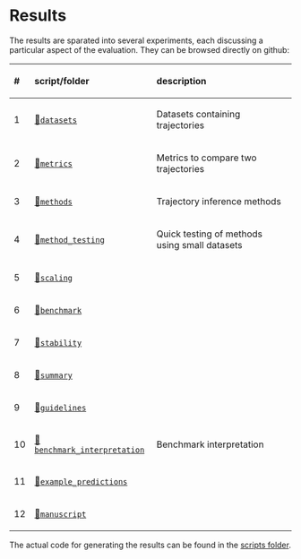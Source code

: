 
<!-- README.md is generated from README.Rmd. Please edit that file -->

# Results

The results are sparated into several experiments, each discussing a
particular aspect of the evaluation. They can be browsed directly on
github:

<table>

<thead>

<tr>

<th style="text-align:left;">

\#

</th>

<th style="text-align:left;">

script/folder

</th>

<th style="text-align:left;">

description

</th>

</tr>

</thead>

<tbody>

<tr>

<td style="text-align:left;">

1

</td>

<td style="text-align:left;">

[📁`datasets`](01-datasets)

</td>

<td style="text-align:left;">

Datasets containing trajectories

</td>

</tr>

<tr>

<td style="text-align:left;">

2

</td>

<td style="text-align:left;">

[📁`metrics`](02-metrics)

</td>

<td style="text-align:left;">

Metrics to compare two trajectories

</td>

</tr>

<tr>

<td style="text-align:left;">

3

</td>

<td style="text-align:left;">

[📁`methods`](03-methods)

</td>

<td style="text-align:left;">

Trajectory inference methods

</td>

</tr>

<tr>

<td style="text-align:left;">

4

</td>

<td style="text-align:left;">

[📁`method_testing`](04-method_testing)

</td>

<td style="text-align:left;">

Quick testing of methods using small datasets

</td>

</tr>

<tr>

<td style="text-align:left;">

5

</td>

<td style="text-align:left;">

[📁`scaling`](05-scaling)

</td>

<td style="text-align:left;">

</td>

</tr>

<tr>

<td style="text-align:left;">

6

</td>

<td style="text-align:left;">

[📁`benchmark`](06-benchmark)

</td>

<td style="text-align:left;">

</td>

</tr>

<tr>

<td style="text-align:left;">

7

</td>

<td style="text-align:left;">

[📁`stability`](07-stability)

</td>

<td style="text-align:left;">

</td>

</tr>

<tr>

<td style="text-align:left;">

8

</td>

<td style="text-align:left;">

[📁`summary`](08-summary)

</td>

<td style="text-align:left;">

</td>

</tr>

<tr>

<td style="text-align:left;">

9

</td>

<td style="text-align:left;">

[📁`guidelines`](09-guidelines)

</td>

<td style="text-align:left;">

</td>

</tr>

<tr>

<td style="text-align:left;">

10

</td>

<td style="text-align:left;">

[📁`benchmark_interpretation`](10-benchmark_interpretation)

</td>

<td style="text-align:left;">

Benchmark interpretation

</td>

</tr>

<tr>

<td style="text-align:left;">

11

</td>

<td style="text-align:left;">

[📁`example_predictions`](11-example_predictions)

</td>

<td style="text-align:left;">

</td>

</tr>

<tr>

<td style="text-align:left;">

12

</td>

<td style="text-align:left;">

[📁`manuscript`](12-manuscript)

</td>

<td style="text-align:left;">

</td>

</tr>

</tbody>

</table>

The actual code for generating the results can be found in the [scripts
folder](https://github.com/dynverse/dynbenchmark/tree/master/scripts).
